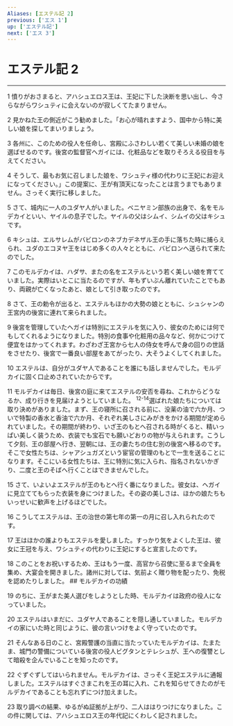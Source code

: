```yaml
---
Aliases: [エステル記 2]
previous: ['エス 1']
up: ['エステル記']
next: ['エス 3']
---
```

# エステル記 2

***




1 
憤りがおさまると、アハシュエロス王は、王妃に下した決断を思い出し、今さらながらワシュティに会えないのが寂しくてたまりません。 



2 
見かねた王の側近がこう勧めました。「お心が晴れますよう、国中から特に美しい娘を探してまいりましょう。 



3 
各州に、このための役人を任命し、宮殿にふさわしい若くて美しい未婚の娘を選ばせるのです。後宮の監督官ヘガイには、化粧品などを取りそろえる役目を与えてください。 



4 
そうして、最もお気に召しました娘を、ワシュティ様の代わりに王妃にお迎えになってください。」この提案に、王が有頂天になったことは言うまでもありません。さっそく実行に移しました。 



5 
さて、城内に一人のユダヤ人がいました。ベニヤミン部族の出身で、名をモルデカイといい、ヤイルの息子でした。ヤイルの父はシムイ、シムイの父はキシュです。 



6 
キシュは、エルサレムがバビロンのネブカデネザル王の手に落ちた時に捕らえられ、ユダのエコヌヤ王をはじめ多くの人々とともに、バビロンへ送られて来たのでした。 



7 
このモルデカイは、ハダサ、またの名をエステルという若く美しい娘を育てていました。実際はいとこに当たるのですが、年もずいぶん離れていたことでもあり、両親が亡くなったあと、娘として引き取ったのです。 



8 
さて、王の勅令が出ると、エステルもほかの大勢の娘とともに、シュシャンの王宮内の後宮に連れて来られました。 



9 
後宮を管理していたヘガイは特別にエステルを気に入り、彼女のためには何でもしてくれるようになりました。特別の食事や化粧用の品々など、何かにつけて便宜をはかってくれます。わざわざ王宮から七人の侍女を呼んで身の回りの世話をさせたり、後宮で一番良い部屋をあてがったり、大そうよくしてくれました。 



10 
エステルは、自分がユダヤ人であることを誰にも話しませんでした。モルデカイに固く口止めされていたからです。 



11 
モルデカイは毎日、後宮の庭に来てエステルの安否を尋ね、これからどうなるか、成り行きを見届けようとしていました。 <sup class="versenum">12-14</sup>選ばれた娘たちについては取り決めがありました。まず、王の寝所に召される前に、没薬の油で六か月、ついで特製の香水と香油で六か月、それぞれ美しさにみがきをかける期間が定められていました。その期間が終わり、いざ王のもとへ召される時がくると、精いっぱい美しく装うため、衣装でも宝石でも願いどおりの物が与えられます。こうして夕刻、王の部屋へ行き、翌朝には、王の妻たちの住む別の後宮へ移るのです。そこで女性たちは、シャアシュガズという宦官の管理のもとで一生を送ることになります。そこにいる女性たちは、王に特別に気に入られ、指名されないかぎり、二度と王のそばへ行くことはできませんでした。 



15 
さて、いよいよエステルが王のもとへ行く番になりました。彼女は、ヘガイに見立ててもらった衣装を身につけました。その姿の美しさは、ほかの娘たちもいっせいに歓声を上げるほどでした。 



16 
こうしてエステルは、王の治世の第七年の第一の月に召し入れられたのです。 



17 
王はほかの誰よりもエステルを愛しました。すっかり気をよくした王は、彼女に王冠を与え、ワシュティの代わりに王妃にすると宣言したのです。 



18 
このことをお祝いするため、王はもう一度、高官から召使に至るまで全員を集め、大宴会を開きました。諸州に対しては、気前よく贈り物を配ったり、免税を認めたりしました。 ## モルデカイの功績 



19 
のちに、王がまた美人選びをしようとした時、モルデカイは政府の役人になっていました。 



20 
エステルはいまだに、ユダヤ人であることを隠し通していました。モルデカイの家にいた時と同じように、彼の言いつけをよく守っていたのです。 



21 
そんなある日のこと、宮殿警護の当直に当たっていたモルデカイは、たまたま、城門の警備についている後宮の役人ビグタンとテレシュが、王への復讐として暗殺を企んでいることを知ったのです。 



22 
ぐずぐずしてはいられません。モルデカイは、さっそく王妃エステルに通報しました。エステルはすぐさまこれを王の耳に入れ、これを知らせてきたのがモルデカイであることも忘れずにつけ加えました。 



23 
取り調べの結果、ゆるがぬ証拠が上がり、二人ははりつけになりました。この件に関しては、アハシュエロス王の年代記にくわしく記されました。

